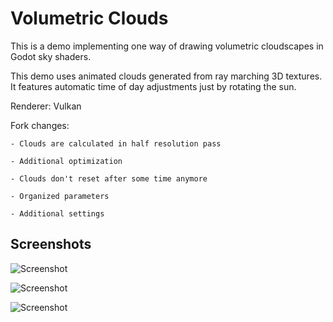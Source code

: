 # Volumetric Clouds

This is a demo implementing one way of drawing volumetric
cloudscapes in Godot sky shaders.

This demo uses animated clouds generated from ray marching
3D textures. It features automatic time of day adjustments
just by rotating the sun.

Renderer: Vulkan

Fork changes:

	- Clouds are calculated in half resolution pass
	
	- Additional optimization
	
	- Clouds don't reset after some time anymore
	
	- Organized parameters
	
	- Additional settings


## Screenshots

![Screenshot](screenshots/Midday.png)

![Screenshot](screenshots/Dusk.png)

![Screenshot](screenshots/Sunset.png)
